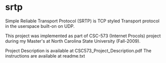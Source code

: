 # srtp
Simple Reliable Transport Protocol (SRTP) is TCP styled Transport protocol in the userspace built-on on UDP. 

This project was implemented as part of CSC-573 (Internet Procols) project during my Master's at North Carolina State University (Fall-2009).

Project Description is available at CSC573_Project_Description.pdf
The instructions are available at readme.txt
